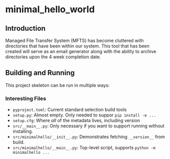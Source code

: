 # minimal_hello_world

## Introduction

Managed File Transfer System (MFTS) has become cluttered with directories that have been within our system. 
This tool that has been created will serve as an email generator along with the ability to archive directories upon the 4 week completion date. 


## Building and Running

This project skeleton can be run in multiple ways:


### Interesting Files

- `pyproject.toml`: Current standard selection build tools
- `setup.py`: Almost empty. Only needed to suppor `pip install -e ...`
- `setup.cfg`: Where *all* of the metadata lives, including version
- `src/__main__.py`: Only necessary if you want to support running without installing.
- `src/minimalhello/__init__.py`: Demonstrates fetching `__version__` from build.
- `src/minimalhello/__main__.py`: Top-level script, supports `python -m minimalhello ...`

